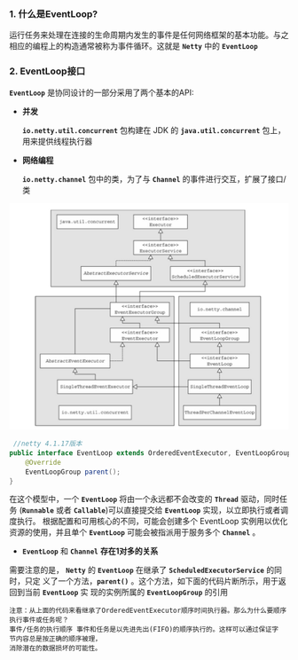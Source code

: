 ### 1. 什么是EventLoop?

运行任务来处理在连接的生命周期内发生的事件是任何网络框架的基本功能。与之相应的编程上的构造通常被称为事件循环。这就是 **`Netty`** 中的 **`EventLoop`**

### 2. EventLoop接口

**`EventLoop`** 是协同设计的一部分采用了两个基本的API:

- **并发**

  **`io.netty.util.concurrent`** 包构建在 JDK 的 **`java.util.concurrent`** 包上，用来提供线程执行器

- **网络编程**

  **`io.netty.channel`** 包中的类，为了与 **`Channel`** 的事件进行交互，扩展了接口/类

![图解](https://github.com/mxsm/document/blob/master/image/netty/EventLoop%E7%9A%84%E7%B1%BB%E5%B1%82%E6%AC%A1%E7%BB%93%E6%9E%84%E5%9B%BE.jpg?raw=true)

```java
 //netty 4.1.17版本
public interface EventLoop extends OrderedEventExecutor, EventLoopGroup {
    @Override
    EventLoopGroup parent();
}
```

在这个模型中，一个 **`EventLoop`** 将由一个永远都不会改变的 **`Thread`** 驱动，同时任务 (**`Runnable`** 或者 **`Callable`**)可以直接提交给 **`EventLoop`** 实现，以立即执行或者调度执行。 根据配置和可用核心的不同，可能会创建多个 EventLoop 实例用以优化资源的使用，并且单个 **`EventLoop`** 可能会被指派用于服务多个 **`Channel`** 。

- **`EventLoop`**  和 **`Channel`**  **存在1对多的关系**

需要注意的是， **`Netty`** 的 **`EventLoop`** 在继承了 **`ScheduledExecutorService`** 的同时，只定 义了一个方法，**`parent()`** 。这个方法，如下面的代码片断所示，用于返回到当前 **`EventLoop`** 实 现的实例所属的 **`EventLoopGroup`** 的引用 

```
注意：从上面的代码来看继承了OrderedEventExecutor顺序时间执行器。那么为什么要顺序执行事件或任务呢？
事件/任务的执行顺序 事件和任务是以先进先出(FIFO)的顺序执行的。这样可以通过保证字 节内容总是按正确的顺序被理，
消除潜在的数据损坏的可能性。
```

